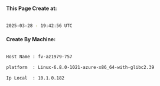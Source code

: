
   
#### This Page Create at:

```bash

2025-03-28 - 19:42:56 UTC

```

#### Create By Machine:

```bash

Host Name : fv-az1979-757

platform  : Linux-6.8.0-1021-azure-x86_64-with-glibc2.39

Ip Local  : 10.1.0.182

```

